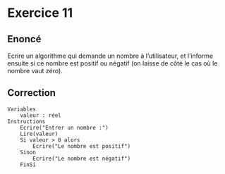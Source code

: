# Exercice 11

## Enoncé

Ecrire un algorithme qui demande un nombre à l’utilisateur, et l’informe ensuite si ce nombre est positif ou négatif (on laisse de côté le cas où le nombre vaut zéro).

## Correction

```
Variables
    valeur : réel
Instructions
    Ecrire("Entrer un nombre :")
    Lire(valeur)
    Si valeur > 0 alors
        Ecrire("Le nombre est positif")
    Sinon
        Ecrire("Le nombre est négatif")
    FinSi
```

